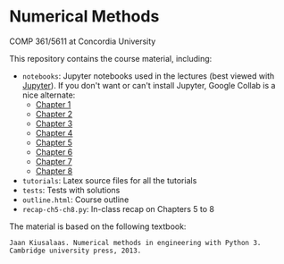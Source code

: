 # Numerical Methods
COMP 361/5611 at Concordia University

This repository contains the course material, including:
* `notebooks`: Jupyter notebooks used in the lectures (best viewed with [Jupyter](https://jupyter.org/install)). If you don't want or can't install Jupyter, Google Collab is a nice alternate:
  - [Chapter 1](https://colab.research.google.com/github/tgteacher/numerical-methods/blob/master/notebooks/Chapter1.ipynb)
  - [Chapter 2](https://colab.research.google.com/github/tgteacher/numerical-methods/blob/master/notebooks/Chapter2.ipynb)
  - [Chapter 3](https://colab.research.google.com/github/tgteacher/numerical-methods/blob/master/notebooks/Chapter3.ipynb)
  - [Chapter 4](https://colab.research.google.com/github/tgteacher/numerical-methods/blob/master/notebooks/Chapter4.ipynb)
  - [Chapter 5](https://colab.research.google.com/github/tgteacher/numerical-methods/blob/master/notebooks/Chapter5.ipynb)
  - [Chapter 6](https://colab.research.google.com/github/tgteacher/numerical-methods/blob/master/notebooks/Chapter6.ipynb)
  - [Chapter 7](https://colab.research.google.com/github/tgteacher/numerical-methods/blob/master/notebooks/Chapter7.ipynb)
  - [Chapter 8](https://colab.research.google.com/github/tgteacher/numerical-methods/blob/master/notebooks/Chapter8.ipynb)
* `tutorials`: Latex source files for all the tutorials
* `tests`: Tests with solutions
* `outline.html`: Course outline
* `recap-ch5-ch8.py`: In-class recap on Chapters 5 to 8

The material is based on the following textbook:
```
Jaan Kiusalaas. Numerical methods in engineering with Python 3. Cambridge university press, 2013.
```
